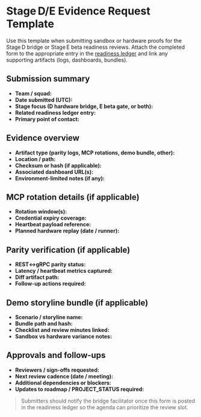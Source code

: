# Stage D/E Evidence Request Template

Use this template when submitting sandbox or hardware proofs for the Stage D bridge or Stage E beta readiness reviews. Attach the completed form to the appropriate entry in the [readiness ledger](../readiness_ledger.md#artifact-overview) and link any supporting artifacts (logs, dashboards, bundles).

## Submission summary

- **Team / squad:**
- **Date submitted (UTC):**
- **Stage focus (D hardware bridge, E beta gate, or both):**
- **Related readiness ledger entry:**
- **Primary point of contact:**

## Evidence overview

- **Artifact type (parity logs, MCP rotations, demo bundle, other):**
- **Location / path:**
- **Checksum or hash (if applicable):**
- **Associated dashboard URL(s):**
- **Environment-limited notes (if any):**

## MCP rotation details (if applicable)

- **Rotation window(s):**
- **Credential expiry coverage:**
- **Heartbeat payload reference:**
- **Planned hardware replay (date / runner):**

## Parity verification (if applicable)

- **REST↔gRPC parity status:**
- **Latency / heartbeat metrics captured:**
- **Diff artifact path:**
- **Follow-up actions required:**

## Demo storyline bundle (if applicable)

- **Scenario / storyline name:**
- **Bundle path and hash:**
- **Checklist and review minutes linked:**
- **Sandbox vs hardware variance notes:**

## Approvals and follow-ups

- **Reviewers / sign-offs requested:**
- **Next review cadence (date / meeting):**
- **Additional dependencies or blockers:**
- **Updates to roadmap / PROJECT_STATUS required:**

> Submitters should notify the bridge facilitator once this form is posted in the readiness ledger so the agenda can prioritize the review slot.
